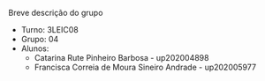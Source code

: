 
Breve descrição do grupo

* Turno: 3LEIC08
* Grupo: 04
* Alunos:
    - Catarina Rute Pinheiro Barbosa - up202004898
    - Francisca Correia de Moura Sineiro Andrade - up202005977
